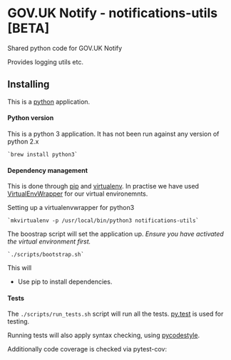 # GOV.UK Notify - notifications-utils [BETA]
Shared python code for GOV.UK Notify

Provides logging utils etc.

## Installing

This is a [python](https://www.python.org/) application.

#### Python version
This is a python 3 application. It has not been run against any version of python 2.x

    `brew install python3`

#### Dependency management

This is done through [pip](pip.readthedocs.org/) and [virtualenv](https://virtualenv.readthedocs.org/en/latest/). In practise we have used
[VirtualEnvWrapper](http://virtualenvwrapper.readthedocs.org/en/latest/command_ref.html) for our virtual environemnts.

Setting up a virtualenvwrapper for python3

    `mkvirtualenv -p /usr/local/bin/python3 notifications-utils`


The boostrap script will set the application up. *Ensure you have activated the virtual environment first.*

    `./scripts/bootstrap.sh`

This will

* Use pip to install dependencies.

#### Tests

The `./scripts/run_tests.sh` script will run all the tests. [py.test](http://pytest.org/latest/) is used for testing.

Running tests will also apply syntax checking, using [pycodestyle](https://pypi.python.org/pypi/pycodestyle).

Additionally code coverage is checked via pytest-cov:
